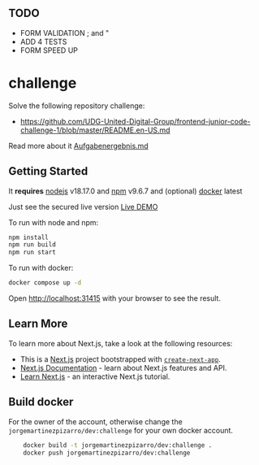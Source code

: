 ## TODO

- FORM VALIDATION ; and "
- ADD 4 TESTS
- FORM SPEED UP

# challenge

Solve the following repository challenge:

- https://github.com/UDG-United-Digital-Group/frontend-junior-code-challenge-1/blob/master/README.en-US.md

Read more about it [Aufgabenergebnis.md](https://github.com/JorgeMartinezPizarro/challenge/blob/main/Aufgabenergebnis.md)

## Getting Started

It **requires** [nodejs](https://nodejs.org/en) v18.17.0 and [npm](https://npm.org) v9.6.7 and (optional) [docker](https://docker.com) latest

Just see the secured live version [Live DEMO](https://dev.ideniox.com)

To run with node and npm:

```bash
npm install
npm run build
npm run start
```

To run with docker:

```bash
docker compose up -d
```

Open [http://localhost:31415](http://localhost:31415) with your browser to see the result.

## Learn More

To learn more about Next.js, take a look at the following resources:

- This is a [Next.js](https://nextjs.org/) project bootstrapped with [`create-next-app`](https://github.com/vercel/next.js/tree/canary/packages/create-next-app).
- [Next.js Documentation](https://nextjs.org/docs) - learn about Next.js features and API.
- [Learn Next.js](https://nextjs.org/learn) - an interactive Next.js tutorial.

## Build docker

For the owner of the account, otherwise change the `jorgemartinezpizarro/dev:challenge` for your own docker account.

```bash
    docker build -t jorgemartinezpizarro/dev:challenge .
    docker push jorgemartinezpizarro/dev:challenge
```
